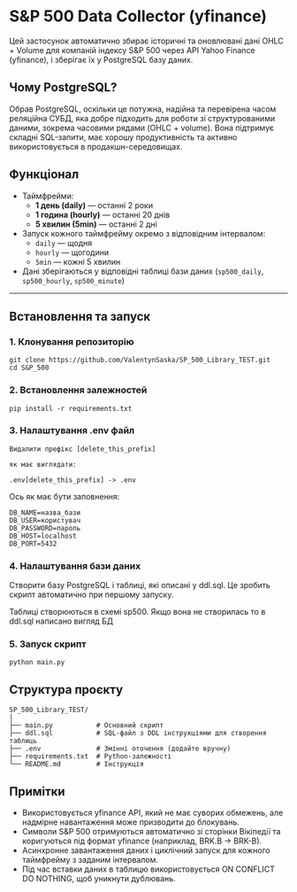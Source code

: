 # S&P 500 Data Collector (yfinance)

Цей застосунок автоматично збирає історичні та оновлювані дані OHLC + Volume для компаній індексу S&P 500 через API Yahoo Finance (yfinance), і зберігає їх у PostgreSQL базу даних.
## Чому PostgreSQL?
Обрав PostgreSQL, оскільки це потужна, надійна та перевірена часом реляційна СУБД, яка добре підходить для роботи зі структурованими даними, зокрема часовими рядами (OHLC + volume). Вона підтримує складні SQL-запити, має хорошу продуктивність та активно використовується в продакшн-середовищах.

## Функціонал

- Таймфрейми:
  - **1 день (daily)** — останні 2 роки
  - **1 година (hourly)** — останні 20 днів
  - **5 хвилин (5min)** — останні 2 дні
- Запуск кожного таймфрейму окремо з відповідним інтервалом:
  - `daily` — щодня
  - `hourly` — щогодини
  - `5min` — кожні 5 хвилин
- Дані зберігаються у відповідні таблиці бази даних (`sp500_daily`, `sp500_hourly`, `sp500_minute`)

---

## Встановлення та запуск

### 1. Клонування репозиторію

```
git clone https://github.com/ValentynSaska/SP_500_Library_TEST.git
cd S&P_500
```
### 2. Встановлення залежностей

```
pip install -r requirements.txt
```

### 3. Налаштування .env файл

```
Видалити префікс [delete_this_prefix]

як має виглядати:

.env[delete_this_prefix] -> .env
```
Ось як має бути заповнення:

```
DB_NAME=назва_бази
DB_USER=користувач
DB_PASSWORD=пароль
DB_HOST=localhost
DB_PORT=5432
```

### 4. Налаштування бази даних


Створити базу PostgreSQL і таблиці, які описані у ddl.sql. Це зробить скрипт автоматично при першому запуску.

Таблиці створюються в схемі sp500. Якщо вона не створилась то в ddl.sql написано вигляд БД

### 5. Запуск скрипт

```
python main.py
```

## Структура проєкту

```
SP_500_Library_TEST/
│
├── main.py           # Основний скрипт
├── ddl.sql           # SQL-файл з DDL інструкціями для створення таблиць
├── .env              # Змінні оточення (додайте вручну)
├── requirements.txt  # Python-залежності
└── README.md         # Інструкція
```
## Примітки

- Використовується yfinance API, який не має суворих обмежень, але надмірне навантаження може призводити до блокувань.
- Символи S&P 500 отримуються автоматично зі сторінки Вікіпедії та коригуються під формат yfinance (наприклад, BRK.B → BRK-B).
- Асинхронне завантаження даних і циклічний запуск для кожного таймфрейму з заданим інтервалом.
- Під час вставки даних в таблицю використовується ON CONFLICT DO NOTHING, щоб уникнути дублювань.


